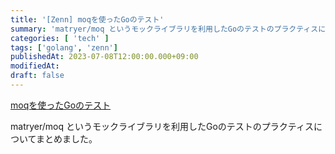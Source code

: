 ```yaml
---
title: '[Zenn] moqを使ったGoのテスト'
summary: 'matryer/moq というモックライブラリを利用したGoのテストのプラクティスについてまとめました。'
categories: [ 'tech' ]
tags: ['golang', 'zenn']
publishedAt: 2023-07-08T12:00:00.000+09:00
modifiedAt:
draft: false
---
```


[moqを使ったGoのテスト](https://zenn.dev/abekoh/articles/21acde07e1f555)

matryer/moq というモックライブラリを利用したGoのテストのプラクティスについてまとめました。
